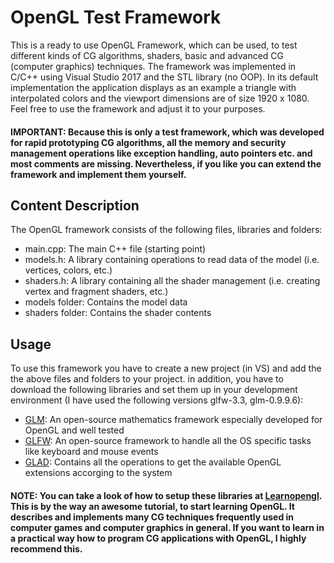 # OpenGL Test Framework

This is a ready to use OpenGL Framework, which can be used, to test different kinds of CG algorithms, shaders, basic and advanced CG (computer graphics) techniques. The framework was implemented in C/C++ using Visual Studio 2017 and the STL library (no OOP). In its default implementation the application displays as an example a triangle with interpolated colors and the viewport dimensions are of size 1920 x 1080. Feel free to use the framework and adjust it to your purposes. 

#### IMPORTANT: Because this is only a test framework, which was developed for rapid prototyping CG algorithms, all the memory and security management operations like exception handling, auto pointers etc. and most comments are missing. Nevertheless, if you like you can extend the framework and implement them yourself. 

## Content Description
The OpenGL framework consists of the following files, libraries and folders:
* main.cpp: The main C++ file (starting point)
* models.h: A library containing operations to read data of the model (i.e. vertices, colors, etc.)
* shaders.h: A library containing all the shader management (i.e. creating vertex and fragment shaders, etc.) 
* models folder: Contains the model data
* shaders folder: Contains the shader contents

## Usage
To use this framework you have to create a new project (in VS) and add the the above files and folders to your project. in addition, you have to download the following libraries and set them up in your development environment (I have used the following versions glfw-3.3, glm-0.9.9.6):
* [GLM](https://glm.g-truc.net/0.9.9/index.html): An open-source mathematics framework especially developed for OpenGL and well tested
* [GLFW](https://www.glfw.org/): An open-source framework to handle all the OS specific tasks like keyboard and mouse events
* [GLAD](https://glad.dav1d.de/): Contains all the operations to get the available OpenGL extensions accorging to the system

#### NOTE: You can take a look of how to setup these libraries at [Learnopengl](https://learnopengl.com/Introduction). This is by the way an awesome tutorial, to start learning OpenGL. It describes and implements many CG techniques frequently used in computer games and computer graphics in general. If you want to learn in a practical way how to program CG applications with OpenGL, I highly recommend this.